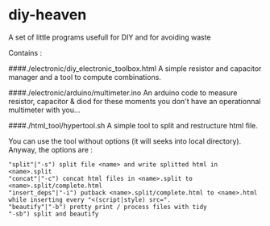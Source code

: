 # diy-heaven
A set of little programs usefull for DIY and for avoiding waste




Contains :


####./electronic/diy_electronic_toolbox.html
A simple resistor and capacitor manager and a tool to compute combinations.

####./electronic/arduino/multimeter.ino
An arduino code to measure resistor, capacitor & diod for these moments you don't have an operationnal multimeter with you...

####./html_tool/hypertool.sh
A simple tool to split and restructure html file.

You can use the tool without options (it will seeks into local directory).
Anyway, the options are :
```
"split"|"-s") split file <name> and write splitted html in <name>.split 
"concat"|"-c") concat html files in <name>.split to <name>.split/complete.html
"insert_deps"|"-i") putback <name>.split/complete.html to <name>.html while inserting every "<(script|style) src=".
"beautify"|"-b") pretty print / process files with tidy 
"-sb") split and beautify
```
